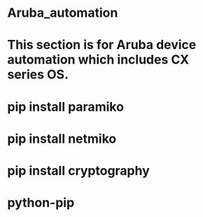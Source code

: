 # Aruba_automation
# This section is for Aruba device automation which includes CX series OS.
# pip install paramiko
# pip install netmiko
# pip install cryptography 
# python-pip  
